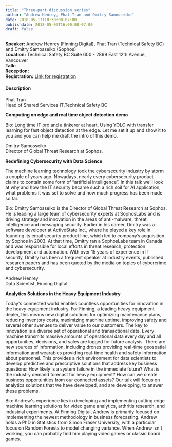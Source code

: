 ```yaml
---
title: "Three-part discussion series"
author: "Andrew Henrey, Phat Tran and Dmitry Samosseiko"
date: 2018-05-17T18:30:00-07:00
publishdate: 2018-05-03T16:00:00-07:00
draft: false
---
```



**Speaker:** Andrew Henrey (Finning Digital), Phat Tran (Technical Safety BC) and Dmitry Samosseiko (Sophos)  
**Location:** Technical Safety BC Suite 600 - 2899 East 12th Avenue, Vancouver  
**Talk:**  
**Reception:**   
**Registration:** [Link for registration](https://www.eventbrite.ca/e/bc-data-colloquium-tickets-45699936741)  


#### Description

Phat Tran  
Head of Shared Services IT,Technical Safety BC

**Computing on edge and real time object detection demo**  

Bio: Long time IT pro and a tinkerer at heart. Using YOLO with transfer learning
for fast object detection at the edge. Let me set it up and show it to you and
you can help me draft the intro of this demo.

 
Dmitry Samosseiko  
Director of Global Threat Research at Sophos.

**Redefining Cybersecurity with Data Science**  

The machine learning technology took the cybersecurity industry by storm a
couple of years ago. Nowadays, nearly every cybersecurity product claims to
contain some form of “artificial intelligence”. In this talk we’ll look at why
and how the IT security became such a rich soil for AI application, what
problems it was set to solve and how much progress has been made so far.

Bio: Dmitry Samosseiko is the Director of Global Threat Research at Sophos. He
is leading a large team of cybersecurity experts at SophosLabs and is driving
strategy and innovation in the areas of anti-malware, threat intelligence and
messaging security. Earlier in his career, Dmitry was a software developer at
ActiveState Inc., where he played a key role in founding its email security
product line, which led to company’s acquisition by Sophos in 2003. At that
time, Dmitry ran a SophosLabs team in Canada and was responsible for local
efforts in threat research, protection development and automation. With over 15
years of experience in IT security, Dmitry has been a frequent speaker at
industry events, published research papers and has been quoted by the media on
topics of cybercrime and cybersecurity.

 

Andrew Henrey  
Data Scientist, Finning Digital

**Analytics Solutions in the Heavy Equipment Industry**  

Today's connected world enables countless opportunities for innovation in the
heavy equipment industry. For Finning, a leading heavy equipment dealer, this
means new digital solutions for optimizing maintenance plans, reducing inventory
costs, maximizing machine uptime, improving safety and several other avenues to
deliver value to our customers. The key to innovation is a diverse set of
operational and transactional data. Every machine transmits massive amounts of
operational data every day and all opportunities, decisions, and sales are
logged for future analysis. There are new sources of information, including
drones providing real-time geospatial information and wearables providing
real-time health and safety information about personnel. This provides a rich
environment for data scientists to develop predictive and prescriptive solutions
that address key business questions: How likely is a system failure in the
immediate future? What is the industry demand forecast for heavy equipment? How
can we create business opportunities from our connected assets? Our talk will
focus on analytics solutions that we have developed, and are developing, to
answer these problems.

Bio: Andrew's experience lies in developing and implementing cutting edge
machine learning solutions for video game analytics, arthritis research, and
industrial experiments. At Finning Digital, Andrew is primarily focused on
implementing the newest methodology in business forecasting. Andrew holds a PhD
in Statistics from Simon Fraser University, with a particular focus on Random
Forests to model changing variance. When Andrew isn't working, you can probably
find him playing video games or classic board games.


